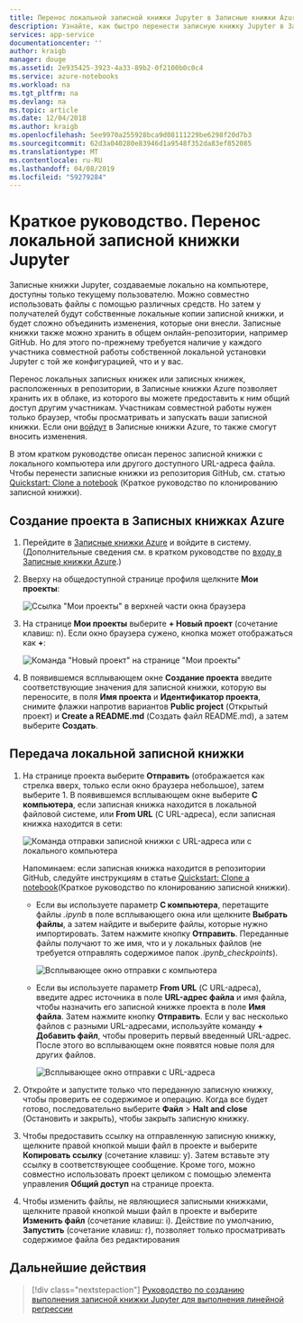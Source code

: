 ```yaml
---
title: Перенос локальной записной книжки Jupyter в Записные книжки Azure
description: Узнайте, как быстро перенести записную книжку Jupyter в Записные книжки Azure с локального компьютера или URL-адреса, а затем предоставить ее для совместной работы.
services: app-service
documentationcenter: ''
author: kraigb
manager: douge
ms.assetid: 2e935425-3923-4a33-89b2-0f2100b0c0c4
ms.service: azure-notebooks
ms.workload: na
ms.tgt_pltfrm: na
ms.devlang: na
ms.topic: article
ms.date: 12/04/2018
ms.author: kraigb
ms.openlocfilehash: 5ee9970a255928bca9d08111229be6298f20d7b3
ms.sourcegitcommit: 62d3a040280e83946d1a9548f352da83ef852085
ms.translationtype: MT
ms.contentlocale: ru-RU
ms.lasthandoff: 04/08/2019
ms.locfileid: "59279284"
---
```

# <a name="quickstart-migrate-a-local-jupyter-notebook"></a>Краткое руководство. Перенос локальной записной книжки Jupyter

Записные книжки Jupyter, создаваемые локально на компьютере, доступны только текущему пользователю. Можно совместно использовать файлы с помощью различных средств. Но затем у получателей будут собственные локальные копии записной книжки, и будет сложно объединить изменения, которые они внесли. Записные книжки также можно хранить в общем онлайн-репозитории, например GitHub. Но для этого по-прежнему требуется наличие у каждого участника совместной работы собственной локальной установки Jupyter с той же конфигурацией, что и у вас.

Перенос локальных записных книжек или записных книжек, расположенных в репозитории, в Записные книжки Azure позволяет хранить их в облаке, из которого вы можете предоставить к ним общий доступ другим участникам. Участникам совместной работы нужен только браузер, чтобы просматривать и запускать ваши записной книжки. Если они [войдут](quickstart-sign-in-azure-notebooks.md) в Записные книжки Azure, то также смогут вносить изменения.

В этом кратком руководстве описан перенос записной книжки с локального компьютера или другого доступного URL-адреса файла. Чтобы перенести записные книжки из репозитория GitHub, см. статью [Quickstart: Clone a notebook](quickstart-clone-jupyter-notebook.md) (Краткое руководство по клонированию записной книжки).

## <a name="create-a-project-on-azure-notebooks"></a>Создание проекта в Записных книжках Azure

1. Перейдите в [Записные книжки Azure](https://notebooks.azure.com) и войдите в систему. (Дополнительные сведения см. в кратком руководстве по [входу в Записные книжки Azure](quickstart-sign-in-azure-notebooks.md).)

1. Вверху на общедоступной странице профиля щелкните **Мои проекты**:

    ![Ссылка "Мои проекты" в верхней части окна браузера](media/quickstarts/my-projects-link.png)

1. На странице **Мои проекты** выберите **+ Новый проект** (сочетание клавиш: n). Если окно браузера сужено, кнопка может отображаться как **+**:

    ![Команда "Новый проект" на странице "Мои проекты"](media/quickstarts/new-project-command.png)

1. В появившемся всплывающем окне **Создание проекта** введите соответствующие значения для записной книжки, которую вы переносите, в поля **Имя проекта** и **Идентификатор проекта**, снимите флажки напротив вариантов **Public project** (Открытый проект) и **Create a README.md** (Создать файл README.md), а затем выберите **Создать**.

## <a name="upload-the-local-notebook"></a>Передача локальной записной книжки

1. На странице проекта выберите **Отправить** (отображается как стрелка вверх, только если окно браузера небольшое), затем выберите 1. В появившемся всплывающем окне выберите **С компьютера**, если записная книжка находится в локальной файловой системе, или **From URL** (С URL-адреса), если записная книжка находится в сети:

    ![Команда отправки записной книжки с URL-адреса или с локального компьютера](media/quickstarts/upload-from-computer-url-command.png)

   Напоминаем: если записная книжка находится в репозитории GitHub, следуйте инструкциям в статье [Quickstart: Clone a notebook](quickstart-clone-jupyter-notebook.md)(Краткое руководство по клонированию записной книжки).

   - Если вы используете параметр **С компьютера**, перетащите файлы *.ipynb* в поле всплывающего окна или щелкните **Выбрать файлы**, а затем найдите и выберите файлы, которые нужно импортировать. Затем нажмите кнопку **Отправить**. Переданные файлы получают то же имя, что и у локальных файлов (не требуется отправлять содержимое папок *.ipynb_checkpoints*).

     ![Всплывающее окно отправки с компьютера](media/quickstarts/upload-from-computer-popup.png)

   - Если вы используете параметр **From URL** (С URL-адреса), введите адрес источника в поле **URL-адрес файла** и имя файла, чтобы назначить его записной книжке проекта в поле **Имя файла**. Затем нажмите кнопку **Отправить**. Если у вас несколько файлов с разными URL-адресами, используйте команду **+ Добавить файл**, чтобы проверить первый введенный URL-адрес. После этого во всплывающем окне появятся новые поля для других файлов.

     ![Всплывающее окно отправки с URL-адреса](media/quickstarts/upload-from-url-popup.png)

1. Откройте и запустите только что переданную записную книжку, чтобы проверить ее содержимое и операцию. Когда все будет готово, последовательно выберите **Файл** > **Halt and close** (Остановить и закрыть), чтобы закрыть записную книжку.

1. Чтобы предоставить ссылку на отправленную записную книжку, щелкните правой кнопкой мыши файл в проекте и выберите **Копировать ссылку** (сочетание клавиш: y). Затем вставьте эту ссылку в соответствующее сообщение. Кроме того, можно совместно использовать проект целиком с помощью элемента управления **Общий доступ** на странице проекта.

1. Чтобы изменить файлы, не являющиеся записными книжками, щелкните правой кнопкой мыши файл в проекте и выберите **Изменить файл** (сочетание клавиш: i). Действие по умолчанию, **Запустить** (сочетание клавиш: r), позволяет только просматривать содержимое файла без редактирования

## <a name="next-steps"></a>Дальнейшие действия

> [!div class="nextstepaction"]
> [Руководство по созданию выполнения записной книжки Jupyter для выполнения линейной регрессии](tutorial-create-run-jupyter-notebook.md)
